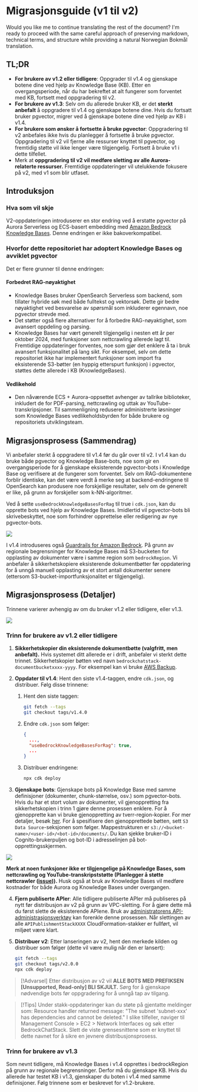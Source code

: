 # Migrasjonsguide (v1 til v2)

Would you like me to continue translating the rest of the document? I'm ready to proceed with the same careful approach of preserving markdown, technical terms, and structure while providing a natural Norwegian Bokmål translation.

## TL;DR

- **For brukere av v1.2 eller tidligere**: Oppgrader til v1.4 og gjenskape botene dine ved hjelp av Knowledge Base (KB). Etter en overgangsperiode, når du har bekreftet at alt fungerer som forventet med KB, fortsett med oppgradering til v2.
- **For brukere av v1.3**: Selv om du allerede bruker KB, er det **sterkt anbefalt** å oppgradere til v1.4 og gjenskape botene dine. Hvis du fortsatt bruker pgvector, migrer ved å gjenskape botene dine ved hjelp av KB i v1.4.
- **For brukere som ønsker å fortsette å bruke pgvector**: Oppgradering til v2 anbefales ikke hvis du planlegger å fortsette å bruke pgvector. Oppgradering til v2 vil fjerne alle ressurser knyttet til pgvector, og fremtidig støtte vil ikke lenger være tilgjengelig. Fortsett å bruke v1 i dette tilfellet.
- Merk at **oppgradering til v2 vil medføre sletting av alle Aurora-relaterte ressurser.** Fremtidige oppdateringer vil utelukkende fokusere på v2, med v1 som blir utfaset.

## Introduksjon

### Hva som vil skje

V2-oppdateringen introduserer en stor endring ved å erstatte pgvector på Aurora Serverless og ECS-basert embedding med [Amazon Bedrock Knowledge Bases](https://docs.aws.amazon.com/bedrock/latest/userguide/knowledge-base.html). Denne endringen er ikke bakoverkompatibel.

### Hvorfor dette repositoriet har adoptert Knowledge Bases og avviklet pgvector

Det er flere grunner til denne endringen:

#### Forbedret RAG-nøyaktighet

- Knowledge Bases bruker OpenSearch Serverless som backend, som tillater hybride søk med både fulltekst og vektorsøk. Dette gir bedre nøyaktighet ved besvarelse av spørsmål som inkluderer egennavn, noe pgvector strevde med.
- Det støtter også flere alternativer for å forbedre RAG-nøyaktighet, som avansert oppdeling og parsing.
- Knowledge Bases har vært generelt tilgjengelig i nesten ett år per oktober 2024, med funksjoner som nettcrawling allerede lagt til. Fremtidige oppdateringer forventes, noe som gjør det enklere å ta i bruk avansert funksjonalitet på lang sikt. For eksempel, selv om dette repositoriet ikke har implementert funksjoner som import fra eksisterende S3-bøtter (en hyppig etterspurt funksjon) i pgvector, støttes dette allerede i KB (KnowledgeBases).

#### Vedlikehold

- Den nåværende ECS + Aurora-oppsettet avhenger av tallrike biblioteker, inkludert de for PDF-parsing, nettcrawling og uttak av YouTube-transkripsjoner. Til sammenligning reduserer administrerte løsninger som Knowledge Bases vedlikeholdsbyrden for både brukere og repositoriets utviklingsteam.

## Migrasjonsprosess (Sammendrag)

Vi anbefaler sterkt å oppgradere til v1.4 før du går over til v2. I v1.4 kan du bruke både pgvector og Knowledge Base-bots, noe som gir en overgangsperiode for å gjenskape eksisterende pgvector-bots i Knowledge Base og verifisere at de fungerer som forventet. Selv om RAG-dokumentene forblir identiske, kan det være verdt å merke seg at backend-endringene til OpenSearch kan produsere noe forskjellige resultater, selv om de generelt er like, på grunn av forskjeller som k-NN-algoritmer.

Ved å sette `useBedrockKnowledgeBasesForRag` til true i `cdk.json`, kan du opprette bots ved hjelp av Knowledge Bases. Imidlertid vil pgvector-bots bli skrivebeskyttet, noe som forhindrer opprettelse eller redigering av nye pgvector-bots.

![](../imgs/v1_to_v2_readonly_bot.png)

I v1.4 introduseres også [Guardrails for Amazon Bedrock](https://aws.amazon.com/jp/bedrock/guardrails/). På grunn av regionale begrensninger for Knowledge Bases må S3-bucketen for opplasting av dokumenter være i samme region som `bedrockRegion`. Vi anbefaler å sikkerhetskopiere eksisterende dokumentbøtter før oppdatering for å unngå manuell opplasting av et stort antall dokumenter senere (ettersom S3-bucket-importfunksjonalitet er tilgjengelig).

## Migrasjonsprosess (Detaljer)

Trinnene varierer avhengig av om du bruker v1.2 eller tidligere, eller v1.3.

![](../imgs/v1_to_v2_arch.png)

### Trinn for brukere av v1.2 eller tidligere

1. **Sikkerhetskopier din eksisterende dokumentbøtte (valgfritt, men anbefalt).** Hvis systemet ditt allerede er i drift, anbefaler vi sterkt dette trinnet. Sikkerhetskopier bøtten ved navn `bedrockchatstack-documentbucketxxxx-yyyy`. For eksempel kan vi bruke [AWS Backup](https://docs.aws.amazon.com/aws-backup/latest/devguide/s3-backups.html).

2. **Oppdater til v1.4**: Hent den siste v1.4-taggen, endre `cdk.json`, og distribuer. Følg disse trinnene:

   1. Hent den siste taggen:
      ```bash
      git fetch --tags
      git checkout tags/v1.4.0
      ```
   2. Endre `cdk.json` som følger:
      ```json
      {
        ...,
        "useBedrockKnowledgeBasesForRag": true,
        ...
      }
      ```
   3. Distribuer endringene:
      ```bash
      npx cdk deploy
      ```

3. **Gjenskape bots**: Gjenskape bots på Knowledge Base med samme definisjoner (dokumenter, chunk-størrelse, osv.) som pgvector-bots. Hvis du har et stort volum av dokumenter, vil gjenoppretting fra sikkerhetskopien i trinn 1 gjøre denne prosessen enklere. For å gjenopprette kan vi bruke gjenoppretting av tverr-region-kopier. For mer detaljer, besøk [her](https://docs.aws.amazon.com/aws-backup/latest/devguide/restoring-s3.html). For å spesifisere den gjenopprettede bøtten, sett `S3 Data Source`-seksjonen som følger. Mappestrukturen er `s3://<bucket-name>/<user-id>/<bot-id>/documents/`. Du kan sjekke bruker-ID i Cognito-brukerpuljen og bot-ID i adresselinjen på bot-opprettingsskjermen.

![](../imgs/v1_to_v2_KB_s3_source.png)

**Merk at noen funksjoner ikke er tilgjengelige på Knowledge Bases, som nettcrawling og YouTube-transkripststøtte (Planlegger å støtte nettcrawler ([issue](https://github.com/aws-samples/bedrock-chat/issues/557))).** Husk også at bruk av Knowledge Bases vil medføre kostnader for både Aurora og Knowledge Bases under overgangen.

4. **Fjern publiserte APIer**: Alle tidligere publiserte APIer må publiseres på nytt før distribusjon av v2 på grunn av VPC-sletting. For å gjøre dette må du først slette de eksisterende APIene. Bruk av [administratorens API-administrasjonsverktøy](../ADMINISTRATOR_nb-NO.md) kan forenkle denne prosessen. Når slettingen av alle `APIPublishmentStackXXXX` CloudFormation-stakker er fullført, vil miljøet være klart.

5. **Distribuer v2**: Etter lanseringen av v2, hent den merkede kilden og distribuer som følger (dette vil være mulig når den er lansert):
   ```bash
   git fetch --tags
   git checkout tags/v2.0.0
   npx cdk deploy
   ```

> [!Advarsel]
> Etter distribusjon av v2 vil **ALLE BOTS MED PREFIKSEN [Unsupported, Read-only] BLI SKJULT.** Sørg for å gjenskape nødvendige bots før oppgradering for å unngå tap av tilgang.

> [!Tips]
> Under stakk-oppdateringer kan du støte på gjentatte meldinger som: Resource handler returned message: "The subnet 'subnet-xxx' has dependencies and cannot be deleted." I slike tilfeller, naviger til Management Console > EC2 > Network Interfaces og søk etter BedrockChatStack. Slett de viste grensesnittene som er knyttet til dette navnet for å sikre en jevnere distribusjonsprosess.

### Trinn for brukere av v1.3

Som nevnt tidligere, må Knowledge Bases i v1.4 opprettes i bedrockRegion på grunn av regionale begrensninger. Derfor må du gjenskape KB. Hvis du allerede har testet KB i v1.3, gjenskaper du boten i v1.4 med samme definisjoner. Følg trinnene som er beskrevet for v1.2-brukere.
